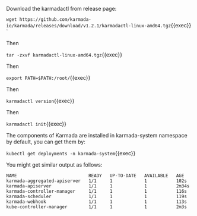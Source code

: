 
Download the karmadactl from release page:

`wget https://github.com/karmada-io/karmada/releases/download/v1.2.1/karmadactl-linux-amd64.tgz`{{exec}}
`

Then

`tar -zxvf karmadactl-linux-amd64.tgz`{{exec}}

Then

`export PATH=$PATH:/root/`{{exec}}

Then

`karmadactl version`{{exec}}

Then

`karmadactl init`{{exec}}

The components of Karmada are installed in karmada-system namespace by default, you can get them by:

`kubectl get deployments -n karmada-system`{{exec}}

You might get similar output as follows:
```
NAME                           READY   UP-TO-DATE   AVAILABLE   AGE
karmada-aggregated-apiserver   1/1     1            1           102s
karmada-apiserver              1/1     1            1           2m34s
karmada-controller-manager     1/1     1            1           116s
karmada-scheduler              1/1     1            1           119s
karmada-webhook                1/1     1            1           113s
kube-controller-manager        1/1     1            1           2m3s
```
